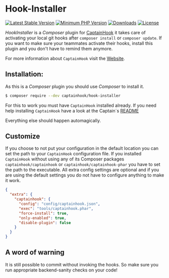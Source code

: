 # Hook-Installer

[![Latest Stable Version](https://poser.pugx.org/captainhook/hook-installer/v/stable.svg?v=1)](https://packagist.org/packages/captainhook/hook-installer)
[![Minimum PHP Version](https://img.shields.io/badge/php-%3E%3D%208.0-8892BF.svg)](https://php.net/)
[![Downloads](https://img.shields.io/packagist/dt/captainhook/hook-installer.svg?v1)](https://packagist.org/packages/captainhook/hook-installer)
[![License](https://poser.pugx.org/captainhook/hook-installer/license.svg?v=1)](https://packagist.org/packages/captainhook/hook-installer)

*HookInstaller* is a *Composer* plugin for [CaptainHook](https://github.com/captainhookphp/captainhook) it takes
care of activating your local git hooks after `composer install` or `composer update`.
If you want to make sure your teammates activate their hooks, install this plugin
and you don't have to remind them anymore.

For more information about `CaptainHook` visit the [Website](http://captainhook.info/).

## Installation:

As this is a *Composer* plugin you should use *Composer* to install it.

```bash
$ composer require --dev captainhook/hook-installer
```
For this to work you must have `CaptainHook` installed already.
If you need help installing `CaptainHook` have a look at the Captain´s [README](https://github.com/captainhookphp/captainhook)

Everything else should happen automagically.

## Customize

If you choose to not put your configuration in the default location you can set the path to your `CaptainHook` configuration file.
If you installed `CaptainHook` without using any of its Composer packages `captainhook/captainhook`
or `captainhook/captainhook-phar` you have to set the path to the executable.
All extra config settings are optional and if you are using the default settings you do not have to 
configure anything to make it work.
 
```json
{
  "extra": {
    "captainhook": {
      "config": "config/captainhook.json",
      "exec": "tools/captainhook.phar",
      "force-install": true,
      "only-enabled": true,
      "disable-plugin": false
    }    
  }  
}

```

## A word of warning

It is still possible to commit without invoking the hooks. 
So make sure you run appropriate backend-sanity checks on your code!
